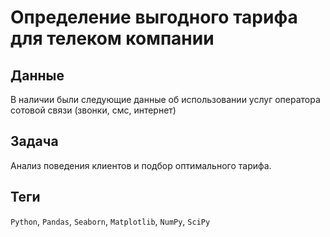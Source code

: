 # Определение выгодного тарифа для телеком компании


## Данные

В наличии были следующие данные об использовании услуг оператора сотовой связи (звонки, смс, интернет)

## Задача

Анализ поведения клиентов и подбор оптимального тарифа.  

## Теги
`Python`, `Pandas`, `Seaborn`, `Matplotlib`, `NumPy`, `SciPy`